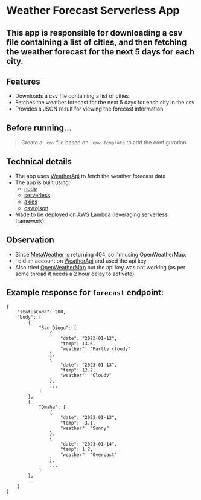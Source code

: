 # Weather Forecast Serverless App

## This app is responsible for downloading a csv file containing a list of cities, and then fetching the weather forecast for the next 5 days for each city.

## Features

- Downloads a csv file containing a list of cities
- Fetches the weather forecast for the next 5 days for each city in the csv
- Provides a JSON result for viewing the forecast information

## Before running...

> Create a `.env` file based on `.env.template` to add the configuration.

## Technical details

- The app uses [WeatherApi](https://weatherapi.com) to fetch the weather forecast data
- The app is built using:
  - [node](https://nodejs.org)
  - [serverless](https://github.com/serverless/serverless)
  - [axios](https://github.com/axios/axios)
  - [csvtojson](https://github.com/Keyang/node-csvtojson)
- Made to be deployed on AWS Lambda (leveraging serverless framework).

## Observation

- Since [MetaWeather](https://www.metaweather.com/api/) is returning 404, so I'm using OpenWeatherMap.
- I did an account on [WeatherApi](https://weatherapi.com) and used the api key.
- Also tried [OpenWeatherMap](https://openweathermap.org/) but the api key was not working (as per some thread it needs a 2 hour delay to activate).

## Example response for `forecast` endpoint:

```
{
    "statusCode": 200,
    "body": [
        {
            "San Diego": [
                {
                    "date": "2023-01-12",
                    "temp": 13.6,
                    "weather": "Partly cloudy"
                },
                {
                    "date": "2023-01-13",
                    "temp": 12.2,
                    "weather": "Cloudy"
                },
                ...
            ]
        },
        {
            "Omaha": [
                {
                    "date": "2023-01-13",
                    "temp": -3.1,
                    "weather": "Sunny"
                },
                {
                    "date": "2023-01-14",
                    "temp": 1.2,
                    "weather": "Overcast"
                },
                ...
            ]
        },
        ...
    ]
}
```
